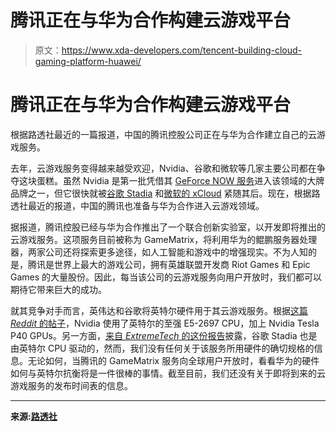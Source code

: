 # 腾讯正在与华为合作构建云游戏平台

> 原文：<https://www.xda-developers.com/tencent-building-cloud-gaming-platform-huawei/>

# 腾讯正在与华为合作构建云游戏平台

根据路透社最近的一篇报道，中国的腾讯控股公司正在与华为合作建立自己的云游戏服务。

去年，云游戏服务变得越来越受欢迎，Nvidia、谷歌和微软等几家主要公司都在争夺这块蛋糕。虽然 Nvidia 是第一批凭借其 [GeForce NOW 服务](https://www.xda-developers.com/nvidia-geforce-now-open-sign-up/)进入该领域的大牌品牌之一，但它很快就被[谷歌 Stadia](https://www.xda-developers.com/tag/google-stadia/) 和[微软的 xCloud](https://www.xda-developers.com/microsoft-xcloud-preview-50-games-2020-dualshock-4/) 紧随其后。现在，根据路透社最近的报道，中国的腾讯也准备与华为合作进入云游戏领域。

据报道，腾讯控股已经与华为合作推出了一个联合创新实验室，以开发即将推出的云游戏服务。这项服务目前被称为 GameMatrix，将利用华为的鲲鹏服务器处理器，两家公司还将探索更多途径，如人工智能和游戏中的增强现实。不为人知的是，腾讯是世界上最大的游戏公司，拥有英雄联盟开发商 Riot Games 和 Epic Games 的大量股份。因此，每当该公司的云游戏服务向用户开放时，我们都可以期待它带来巨大的成功。

就其竞争对手而言，英伟达和谷歌将英特尔硬件用于其云游戏服务。根据[这篇 *Reddit* 的帖子](https://www.reddit.com/r/nvidia/comments/7ztc0o/i_was_able_to_find_out_the_specs_being_used_in/)，Nvidia 使用了英特尔的至强 E5-2697 CPU，加上 Nvidia Tesla P40 GPUs。另一方面，[来自 *ExtremeTech* 的这份报告](https://www.extremetech.com/gaming/288237-google-stadia-is-powered-by-intel-cpus-not-amd)披露，谷歌 Stadia 也是由英特尔 CPU 驱动的，然而，我们没有任何关于该服务所用硬件的确切规格的信息。无论如何，当腾讯的 GameMatrix 服务向全球用户开放时，看看华为的硬件如何与英特尔抗衡将是一件很棒的事情。截至目前，我们还没有关于即将到来的云游戏服务的发布时间表的信息。

* * *

**来源:[路透社](https://www.reuters.com/article/us-tencent-huawei-games/tencent-to-develop-cloud-game-platform-with-huawei-idUSKBN21E0BV)**